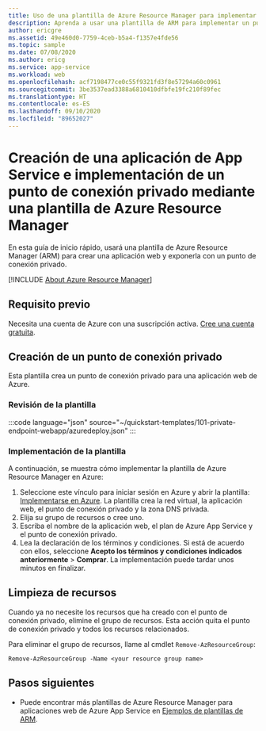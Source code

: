```yaml
---
title: Uso de una plantilla de Azure Resource Manager para implementar un punto de conexión privado para una aplicación web
description: Aprenda a usar una plantilla de ARM para implementar un punto de conexión privado para la aplicación web.
author: ericgre
ms.assetid: 49e460d0-7759-4ceb-b5a4-f1357e4fde56
ms.topic: sample
ms.date: 07/08/2020
ms.author: ericg
ms.service: app-service
ms.workload: web
ms.openlocfilehash: acf7198477ce0c55f9321fd3f8e57294a60c0961
ms.sourcegitcommit: 3be3537ead3388a6810410dfbfe19fc210f89fec
ms.translationtype: HT
ms.contentlocale: es-ES
ms.lasthandoff: 09/10/2020
ms.locfileid: "89652027"
---
```

# <a name="create-an-app-service-app-and-deploy-a-private-endpoint-by-using-an-azure-resource-manager-template"></a>Creación de una aplicación de App Service e implementación de un punto de conexión privado mediante una plantilla de Azure Resource Manager

En esta guía de inicio rápido, usará una plantilla de Azure Resource Manager (ARM) para crear una aplicación web y exponerla con un punto de conexión privado.

[!INCLUDE [About Azure Resource Manager](../../../includes/resource-manager-quickstart-introduction.md)]

## <a name="prerequisite"></a>Requisito previo

Necesita una cuenta de Azure con una suscripción activa. [Cree una cuenta gratuita](https://azure.microsoft.com/free/?WT.mc_id=A261C142F).

## <a name="create-a-private-endpoint"></a>Creación de un punto de conexión privado

Esta plantilla crea un punto de conexión privado para una aplicación web de Azure.

### <a name="review-the-template"></a>Revisión de la plantilla

:::code language="json" source="~/quickstart-templates/101-private-endpoint-webapp/azuredeploy.json" :::

### <a name="deploy-the-template"></a>Implementación de la plantilla

A continuación, se muestra cómo implementar la plantilla de Azure Resource Manager en Azure:

1. Seleccione este vínculo para iniciar sesión en Azure y abrir la plantilla:  [Implementarse en Azure](https://portal.azure.com/#create/Microsoft.Template/uri/https%3A%2F%2Fraw.githubusercontent.com%2FAzure%2Fazure-quickstart-templates%2Fmaster%2F101-private-endpoint-webapp%2Fazuredeploy.json). La plantilla crea la red virtual, la aplicación web, el punto de conexión privado y la zona DNS privada.
2. Elija su grupo de recursos o cree uno.
3. Escriba el nombre de la aplicación web, el plan de Azure App Service y el punto de conexión privado.
5. Lea la declaración de los términos y condiciones. Si está de acuerdo con ellos, seleccione **Acepto los términos y condiciones indicados anteriormente** > **Comprar**. La implementación puede tardar unos minutos en finalizar.

## <a name="clean-up-resources"></a>Limpieza de recursos

Cuando ya no necesite los recursos que ha creado con el punto de conexión privado, elimine el grupo de recursos. Esta acción quita el punto de conexión privado y todos los recursos relacionados.

Para eliminar el grupo de recursos, llame al cmdlet `Remove-AzResourceGroup`:

```azurepowershell-interactive
Remove-AzResourceGroup -Name <your resource group name>
```

## <a name="next-steps"></a>Pasos siguientes

- Puede encontrar más plantillas de Azure Resource Manager para aplicaciones web de Azure App Service en [Ejemplos de plantillas de ARM](../samples-resource-manager-templates.md).
